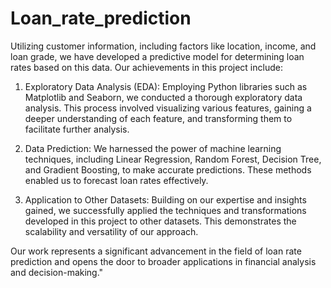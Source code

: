 # Loan_rate_prediction
Utilizing customer information, including factors like location, income, and loan grade, we have developed a predictive model for determining loan rates based on this data. Our achievements in this project include:

1. Exploratory Data Analysis (EDA): Employing Python libraries such as Matplotlib and Seaborn, we conducted a thorough exploratory data analysis. This process involved visualizing various features, gaining a deeper understanding of each feature, and transforming them to facilitate further analysis.

2. Data Prediction: We harnessed the power of machine learning techniques, including Linear Regression, Random Forest, Decision Tree, and Gradient Boosting, to make accurate predictions. These methods enabled us to forecast loan rates effectively.

3. Application to Other Datasets: Building on our expertise and insights gained, we successfully applied the techniques and transformations developed in this project to other datasets. This demonstrates the scalability and versatility of our approach.

Our work represents a significant advancement in the field of loan rate prediction and opens the door to broader applications in financial analysis and decision-making."




